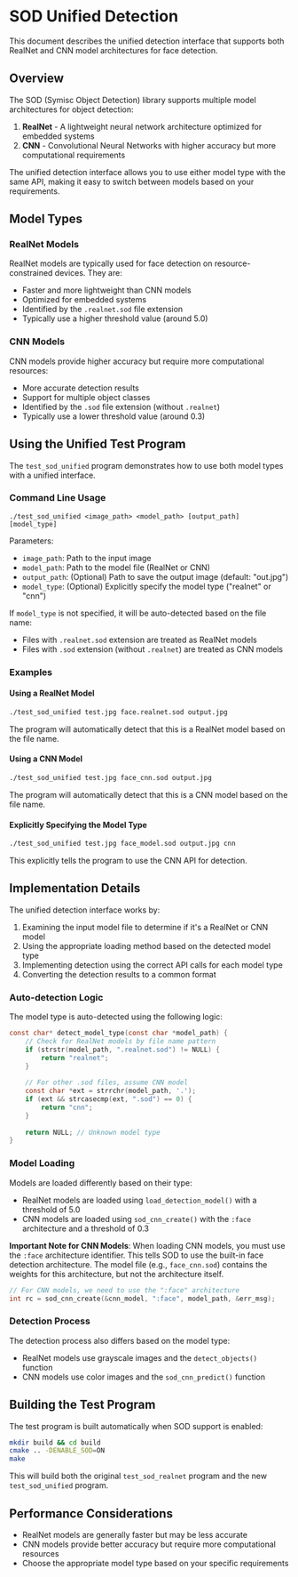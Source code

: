# SOD Unified Detection

This document describes the unified detection interface that supports both RealNet and CNN model architectures for face detection.

## Overview

The SOD (Symisc Object Detection) library supports multiple model architectures for object detection:

1. **RealNet** - A lightweight neural network architecture optimized for embedded systems
2. **CNN** - Convolutional Neural Networks with higher accuracy but more computational requirements

The unified detection interface allows you to use either model type with the same API, making it easy to switch between models based on your requirements.

## Model Types

### RealNet Models

RealNet models are typically used for face detection on resource-constrained devices. They are:

- Faster and more lightweight than CNN models
- Optimized for embedded systems
- Identified by the `.realnet.sod` file extension
- Typically use a higher threshold value (around 5.0)

### CNN Models

CNN models provide higher accuracy but require more computational resources:

- More accurate detection results
- Support for multiple object classes
- Identified by the `.sod` file extension (without `.realnet`)
- Typically use a lower threshold value (around 0.3)

## Using the Unified Test Program

The `test_sod_unified` program demonstrates how to use both model types with a unified interface.

### Command Line Usage

```
./test_sod_unified <image_path> <model_path> [output_path] [model_type]
```

Parameters:
- `image_path`: Path to the input image
- `model_path`: Path to the model file (RealNet or CNN)
- `output_path`: (Optional) Path to save the output image (default: "out.jpg")
- `model_type`: (Optional) Explicitly specify the model type ("realnet" or "cnn")

If `model_type` is not specified, it will be auto-detected based on the file name:
- Files with `.realnet.sod` extension are treated as RealNet models
- Files with `.sod` extension (without `.realnet`) are treated as CNN models

### Examples

#### Using a RealNet Model

```bash
./test_sod_unified test.jpg face.realnet.sod output.jpg
```

The program will automatically detect that this is a RealNet model based on the file name.

#### Using a CNN Model

```bash
./test_sod_unified test.jpg face_cnn.sod output.jpg
```

The program will automatically detect that this is a CNN model based on the file name.

#### Explicitly Specifying the Model Type

```bash
./test_sod_unified test.jpg face_model.sod output.jpg cnn
```

This explicitly tells the program to use the CNN API for detection.

## Implementation Details

The unified detection interface works by:

1. Examining the input model file to determine if it's a RealNet or CNN model
2. Using the appropriate loading method based on the detected model type
3. Implementing detection using the correct API calls for each model type
4. Converting the detection results to a common format

### Auto-detection Logic

The model type is auto-detected using the following logic:

```c
const char* detect_model_type(const char *model_path) {
    // Check for RealNet models by file name pattern
    if (strstr(model_path, ".realnet.sod") != NULL) {
        return "realnet";
    }
    
    // For other .sod files, assume CNN model
    const char *ext = strrchr(model_path, '.');
    if (ext && strcasecmp(ext, ".sod") == 0) {
        return "cnn";
    }
    
    return NULL; // Unknown model type
}
```

### Model Loading

Models are loaded differently based on their type:

- RealNet models are loaded using `load_detection_model()` with a threshold of 5.0
- CNN models are loaded using `sod_cnn_create()` with the `:face` architecture and a threshold of 0.3

**Important Note for CNN Models**: When loading CNN models, you must use the `:face` architecture identifier. This tells SOD to use the built-in face detection architecture. The model file (e.g., `face_cnn.sod`) contains the weights for this architecture, but not the architecture itself.

```c
// For CNN models, we need to use the ":face" architecture
int rc = sod_cnn_create(&cnn_model, ":face", model_path, &err_msg);
```

### Detection Process

The detection process also differs based on the model type:

- RealNet models use grayscale images and the `detect_objects()` function
- CNN models use color images and the `sod_cnn_predict()` function

## Building the Test Program

The test program is built automatically when SOD support is enabled:

```bash
mkdir build && cd build
cmake .. -DENABLE_SOD=ON
make
```

This will build both the original `test_sod_realnet` program and the new `test_sod_unified` program.

## Performance Considerations

- RealNet models are generally faster but may be less accurate
- CNN models provide better accuracy but require more computational resources
- Choose the appropriate model type based on your specific requirements

